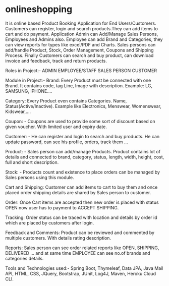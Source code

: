 # onlineshopping
It is online based Product Booking Application for End Users/Customers. 
Customers can register, login and search products.They can add items to cart and do payment.
Application Admin can Add/Manage Sales Persons, Employees and Admins also.
Employee can add Brand and Categories, they can view reports for types like excel/PDF and Charts. 
Sales persons can add/handle Product, Stock, Order Management, Coupons and Shipping Process.
Finally Customers can search and buy product, can download invoice and feedback, track and return products.

Roles in Project:-
ADMIN
EMPLOYEE/STAFF
SALES PERSON
CUSTOMER

Module in Project:-
Brand: Every Product must be connected with one Brand. It contains code, tag Line, Image with description. Example: LG, SAMSUNG, IPHONE....

Category: Every Product even contains Categories. Name, Status(Active/Inactive). Example like Electronics, Menswear, Womenswear, Kidswear,....

Coupon: - Coupons are used to provide some sort of discount based on given voucher. With limited user and expiry date.

Customer: - He can register and login to search and buy products. He can update password, can see his profile, orders, track them ...

Product: - Sales person can add/manage Products. Product contains lot of details and connected to brand, category, status, length, width, height, cost, full and short description.

Stock: - Products count and existence to place orders can be managed by Sales persons using this module.

Cart and Shipping: Customer can add items to cart to buy them and once placed order shipping details are shared by Sales person to customer.

Order: Once Cart items are accepted then new order is placed with status OPEN now user has to payment to ACCEPT SHIPPING.

Tracking: Order status can be traced with location and details by order id which are placed by customers after login.

Feedback and Comments: Product can be reviewed and commented by multiple customers. With details rating description.

Reports: Sales person can see order related reports like OPEN, SHIPPING, DELIVERED ... and at same time EMPLOYEE can see no.of brands and categories details.

Tools and Technologies used:-
Spring Boot, Thymeleaf, Data JPA, Java Mail API, HTML, CSS, JQuery, Bootstrap, JUnit, Log4J, Maven, Heroku Cloud CLI.
